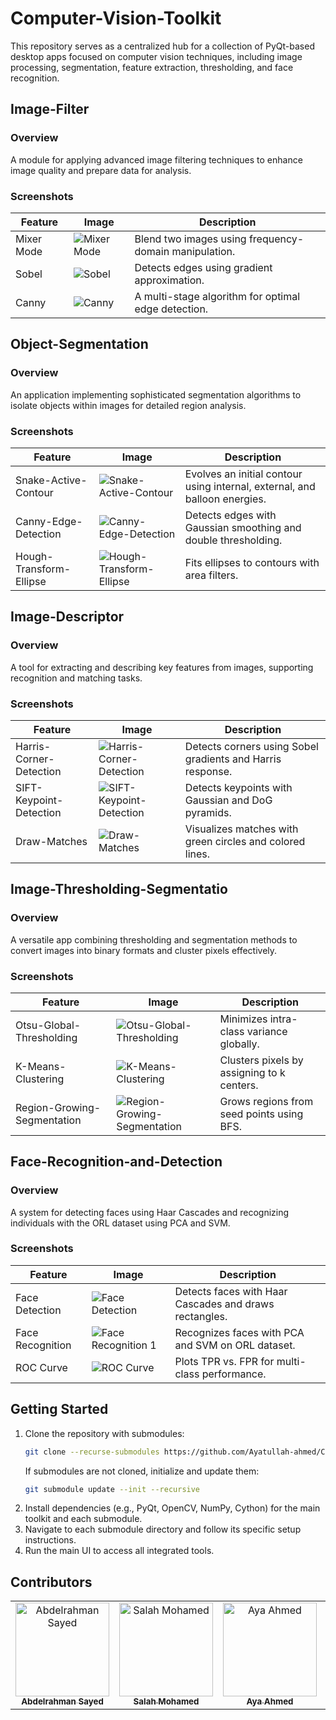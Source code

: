 # Computer-Vision-Toolkit

This repository serves as a centralized hub for a collection of PyQt-based desktop apps focused on computer vision techniques, including image processing, segmentation, feature extraction, thresholding, and face recognition.

## Image-Filter

### Overview
A module for applying advanced image filtering techniques to enhance image quality and prepare data for analysis.

### Screenshots

| Feature      | Image                                      | Description                                      |
|--------------|--------------------------------------------|--------------------------------------------------|
| Mixer Mode   | ![Mixer Mode](https://github.com/user-attachments/assets/e069bfc4-9c2c-4921-85dc-3fe384f70a74) | Blend two images using frequency-domain manipulation. |
| Sobel        | ![Sobel](https://github.com/user-attachments/assets/2c2cf097-2c6b-4b2f-a537-1a146226693f) | Detects edges using gradient approximation.     |
| Canny        | ![Canny](https://github.com/user-attachments/assets/6a1bd53a-2be6-4287-a774-660863b46946) | A multi-stage algorithm for optimal edge detection. |


## Object-Segmentation

### Overview
An application implementing sophisticated segmentation algorithms to isolate objects within images for detailed region analysis.

### Screenshots

| Feature              | Image                                      | Description                                      |
|----------------------|--------------------------------------------|--------------------------------------------------|
| Snake-Active-Contour | ![Snake-Active-Contour](https://github.com/user-attachments/assets/e5fab0cb-01ca-4316-8964-045104977918) | Evolves an initial contour using internal, external, and balloon energies. |
| Canny-Edge-Detection | ![Canny-Edge-Detection](https://github.com/user-attachments/assets/3f798a81-7aff-4702-9cd1-a05f42698f1d) | Detects edges with Gaussian smoothing and double thresholding. |
| Hough-Transform-Ellipse | ![Hough-Transform-Ellipse](https://github.com/user-attachments/assets/f70348b3-4f3f-422f-9418-99b83513dd36) | Fits ellipses to contours with area filters.     |


## Image-Descriptor

### Overview
A tool for extracting and describing key features from images, supporting recognition and matching tasks.

### Screenshots

| Feature              | Image                                      | Description                                      |
|----------------------|--------------------------------------------|--------------------------------------------------|
| Harris-Corner-Detection | ![Harris-Corner-Detection](https://github.com/user-attachments/assets/e5508ce6-f9d2-432b-8910-6830e1a73ef2) | Detects corners using Sobel gradients and Harris response. |
| SIFT-Keypoint-Detection | ![SIFT-Keypoint-Detection](https://github.com/user-attachments/assets/58a2e215-3ec5-4e8f-bb3f-738af8db7cb4) | Detects keypoints with Gaussian and DoG pyramids. |
| Draw-Matches         | ![Draw-Matches](https://github.com/user-attachments/assets/f566d2ac-cc30-4494-a5df-456684509ef6) | Visualizes matches with green circles and colored lines. |


## Image-Thresholding-Segmentatio

### Overview
A versatile app combining thresholding and segmentation methods to convert images into binary formats and cluster pixels effectively.

### Screenshots

| Feature              | Image                                      | Description                                      |
|----------------------|--------------------------------------------|--------------------------------------------------|
| Otsu-Global-Thresholding | ![Otsu-Global-Thresholding](https://github.com/user-attachments/assets/d6ae4ec2-1045-4da0-a8c0-4112ab993962) | Minimizes intra-class variance globally.         |
| K-Means-Clustering   | ![K-Means-Clustering](https://github.com/user-attachments/assets/01ace9f1-1775-4886-bc6d-4a82647ed7bb) | Clusters pixels by assigning to k centers.       |
| Region-Growing-Segmentation | ![Region-Growing-Segmentation](https://github.com/user-attachments/assets/b887f50e-10e0-44c1-ba3a-d89172ec5c33) | Grows regions from seed points using BFS.        |


## Face-Recognition-and-Detection

### Overview
A system for detecting faces using Haar Cascades and recognizing individuals with the ORL dataset using PCA and SVM.

### Screenshots

| Feature              | Image                                      | Description                                      |
|----------------------|--------------------------------------------|--------------------------------------------------|
| Face Detection       | ![Face Detection](https://github.com/user-attachments/assets/263ac9ff-b051-4218-9317-f388d2fefff5) | Detects faces with Haar Cascades and draws rectangles. |
| Face Recognition     | ![Face Recognition 1](https://github.com/user-attachments/assets/15025e14-570e-493d-b104-4c8daa7244b8) | Recognizes faces with PCA and SVM on ORL dataset. |
| ROC Curve            | ![ROC Curve](https://github.com/user-attachments/assets/23dec072-d9e5-4645-941a-e5bbf2ccae3b) | Plots TPR vs. FPR for multi-class performance.   |


## Getting Started

1. Clone the repository with submodules:
   ```bash
   git clone --recurse-submodules https://github.com/Ayatullah-ahmed/Computer-Vision-Toolkit.git
   ```
   If submodules are not cloned, initialize and update them:
   ```bash
   git submodule update --init --recursive
   ```
2. Install dependencies (e.g., PyQt, OpenCV, NumPy, Cython) for the main toolkit and each submodule.
3. Navigate to each submodule directory and follow its specific setup instructions.
4. Run the main UI to access all integrated tools.

## Contributors

<table>
  <tr>
        <td align="center">
      <a href="https://github.com/Abdelrahman0Sayed" target="_blank">
        <img src="https://avatars.githubusercontent.com/u/113141265?v=4" width="150px;" alt="Abdelrahman Sayed"/>
        <br />
        <sub><b>Abdelrahman Sayed</b></sub>
      </a>
    </td>
    <td align="center">
      <a href="https://github.com/salahmohamed03" target="_blank">
        <img src="https://avatars.githubusercontent.com/u/93553073?v=4" width="150px;" alt="Salah Mohamed"/>
        <br />
        <sub><b>Salah Mohamed</b></sub>
      </a>
    </td>
        <td align="center">
      <a href="https://github.com/Ayatullah-ahmed" target="_blank">
        <img src="https://avatars.githubusercontent.com/u/125223938?v=4" width="150px;" alt="Aya Ahmed"/>
        <br />
        <sub><b>Aya Ahmed</b></sub>
      </a>
    </td>
        <td align="center">
      <a href="https://github.com/AhmeedRaafatt" target="_blank">
        <img src="https://avatars.githubusercontent.com/u/125607744?v=4" width="150px;" alt="Ahmed Raafat"/>
        <br />
        <sub><b>Ahmed Raafat</b></sub>
      </a>
    </td>
  </tr>
</table>
